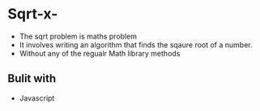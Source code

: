# Sqrt-x-
- The sqrt problem is maths problem
- It involves writing an algorithm that finds the sqaure root of a number.
- Without any of the regualr Math library methods

## Bulit with 
- Javascript
